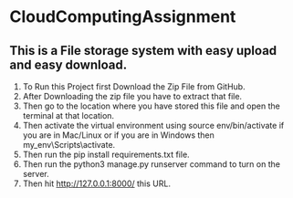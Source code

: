 # CloudComputingAssignment
 
 ## This is a File storage system with easy upload and easy download.

1. To Run this Project first Download the Zip File from GitHub.
2. After Downloading the zip file you have to extract that file.
3. Then go to the location where you have stored this file and open the terminal at that location.
4. Then activate the virtual environment using source env/bin/activate if you are in Mac/Linux or if you are in Windows then my_env\Scripts\activate.
5. Then run the pip install requirements.txt file.
6. Then run the python3 manage.py runserver command to turn on the server.
7. Then hit http://127.0.0.1:8000/ this URL.
